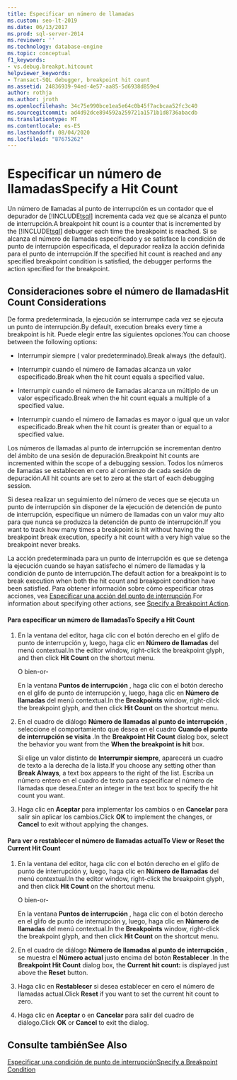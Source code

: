 ```yaml
---
title: Especificar un número de llamadas
ms.custom: seo-lt-2019
ms.date: 06/13/2017
ms.prod: sql-server-2014
ms.reviewer: ''
ms.technology: database-engine
ms.topic: conceptual
f1_keywords:
- vs.debug.breakpt.hitcount
helpviewer_keywords:
- Transact-SQL debugger, breakpoint hit count
ms.assetid: 24836939-94ed-4e57-aa85-5d6938d859e4
author: rothja
ms.author: jroth
ms.openlocfilehash: 34c75e990bce1ea5e64c0b45f7acbcaa52fc3c40
ms.sourcegitcommit: ad4d92dce894592a259721a1571b1d8736abacdb
ms.translationtype: MT
ms.contentlocale: es-ES
ms.lasthandoff: 08/04/2020
ms.locfileid: "87675262"
---
```

# <a name="specify-a-hit-count"></a><span data-ttu-id="64a4c-102">Especificar un número de llamadas</span><span class="sxs-lookup"><span data-stu-id="64a4c-102">Specify a Hit Count</span></span>
  <span data-ttu-id="64a4c-103">Un número de llamadas al punto de interrupción es un contador que el depurador de [!INCLUDE[tsql](../../includes/tsql-md.md)] incrementa cada vez que se alcanza el punto de interrupción.</span><span class="sxs-lookup"><span data-stu-id="64a4c-103">A breakpoint hit count is a counter that is incremented by the [!INCLUDE[tsql](../../includes/tsql-md.md)] debugger each time the breakpoint is reached.</span></span> <span data-ttu-id="64a4c-104">Si se alcanza el número de llamadas especificado y se satisface la condición de punto de interrupción especificada, el depurador realiza la acción definida para el punto de interrupción.</span><span class="sxs-lookup"><span data-stu-id="64a4c-104">If the specified hit count is reached and any specified breakpoint condition is satisfied, the debugger performs the action specified for the breakpoint.</span></span>  
  
## <a name="hit-count-considerations"></a><span data-ttu-id="64a4c-105">Consideraciones sobre el número de llamadas</span><span class="sxs-lookup"><span data-stu-id="64a4c-105">Hit Count Considerations</span></span>  
 <span data-ttu-id="64a4c-106">De forma predeterminada, la ejecución se interrumpe cada vez se ejecuta un punto de interrupción.</span><span class="sxs-lookup"><span data-stu-id="64a4c-106">By default, execution breaks every time a breakpoint is hit.</span></span> <span data-ttu-id="64a4c-107">Puede elegir entre las siguientes opciones:</span><span class="sxs-lookup"><span data-stu-id="64a4c-107">You can choose between the following options:</span></span>  
  
-   <span data-ttu-id="64a4c-108">Interrumpir siempre ( valor predeterminado).</span><span class="sxs-lookup"><span data-stu-id="64a4c-108">Break always (the default).</span></span>  
  
-   <span data-ttu-id="64a4c-109">Interrumpir cuando el número de llamadas alcanza un valor especificado.</span><span class="sxs-lookup"><span data-stu-id="64a4c-109">Break when the hit count equals a specified value.</span></span>  
  
-   <span data-ttu-id="64a4c-110">Interrumpir cuando el número de llamadas alcanza un múltiplo de un valor especificado.</span><span class="sxs-lookup"><span data-stu-id="64a4c-110">Break when the hit count equals a multiple of a specified value.</span></span>  
  
-   <span data-ttu-id="64a4c-111">Interrumpir cuando el número de llamadas es mayor o igual que un valor especificado.</span><span class="sxs-lookup"><span data-stu-id="64a4c-111">Break when the hit count is greater than or equal to a specified value.</span></span>  
  
 <span data-ttu-id="64a4c-112">Los números de llamadas al punto de interrupción se incrementan dentro del ámbito de una sesión de depuración.</span><span class="sxs-lookup"><span data-stu-id="64a4c-112">Breakpoint hit counts are incremented within the scope of a debugging session.</span></span> <span data-ttu-id="64a4c-113">Todos los números de llamadas se establecen en cero al comienzo de cada sesión de depuración.</span><span class="sxs-lookup"><span data-stu-id="64a4c-113">All hit counts are set to zero at the start of each debugging session.</span></span>  
  
 <span data-ttu-id="64a4c-114">Si desea realizar un seguimiento del número de veces que se ejecuta un punto de interrupción sin disponer de la ejecución de detención de punto de interrupción, especifique un número de llamadas con un valor muy alto para que nunca se produzca la detención de punto de interrupción.</span><span class="sxs-lookup"><span data-stu-id="64a4c-114">If you want to track how many times a breakpoint is hit without having the breakpoint break execution, specify a hit count with a very high value so the breakpoint never breaks.</span></span>  
  
 <span data-ttu-id="64a4c-115">La acción predeterminada para un punto de interrupción es que se detenga la ejecución cuando se hayan satisfecho el número de llamadas y la condición de punto de interrupción.</span><span class="sxs-lookup"><span data-stu-id="64a4c-115">The default action for a breakpoint is to break execution when both the hit count and breakpoint condition have been satisfied.</span></span> <span data-ttu-id="64a4c-116">Para obtener información sobre cómo especificar otras acciones, vea [Especificar una acción del punto de interrupción](specify-a-breakpoint-action.md).</span><span class="sxs-lookup"><span data-stu-id="64a4c-116">For information about specifying other actions, see [Specify a Breakpoint Action](specify-a-breakpoint-action.md).</span></span>  
  
#### <a name="to-specify-a-hit-count"></a><span data-ttu-id="64a4c-117">Para especificar un número de llamadas</span><span class="sxs-lookup"><span data-stu-id="64a4c-117">To Specify a Hit Count</span></span>  
  
1.  <span data-ttu-id="64a4c-118">En la ventana del editor, haga clic con el botón derecho en el glifo de punto de interrupción y, luego, haga clic en **Número de llamadas** del menú contextual.</span><span class="sxs-lookup"><span data-stu-id="64a4c-118">In the editor window, right-click the breakpoint glyph, and then click **Hit Count** on the shortcut menu.</span></span>  
  
     <span data-ttu-id="64a4c-119">O bien</span><span class="sxs-lookup"><span data-stu-id="64a4c-119">-or-</span></span>  
  
     <span data-ttu-id="64a4c-120">En la ventana **Puntos de interrupción** , haga clic con el botón derecho en el glifo de punto de interrupción y, luego, haga clic en **Número de llamadas** del menú contextual.</span><span class="sxs-lookup"><span data-stu-id="64a4c-120">In the **Breakpoints** window, right-click the breakpoint glyph, and then click **Hit Count** on the shortcut menu.</span></span>  
  
2.  <span data-ttu-id="64a4c-121">En el cuadro de diálogo **Número de llamadas al punto de interrupción** , seleccione el comportamiento que desea en el cuadro **Cuando el punto de interrupción se visita** .</span><span class="sxs-lookup"><span data-stu-id="64a4c-121">In the **Breakpoint Hit Count** dialog box, select the behavior you want from the **When the breakpoint is hit** box.</span></span>  
  
     <span data-ttu-id="64a4c-122">Si elige un valor distinto de **Interrumpir siempre**, aparecerá un cuadro de texto a la derecha de la lista.</span><span class="sxs-lookup"><span data-stu-id="64a4c-122">If you choose any setting other than **Break Always**, a text box appears to the right of the list.</span></span> <span data-ttu-id="64a4c-123">Escriba un número entero en el cuadro de texto para especificar el número de llamadas que desea.</span><span class="sxs-lookup"><span data-stu-id="64a4c-123">Enter an integer in the text box to specify the hit count you want.</span></span>  
  
3.  <span data-ttu-id="64a4c-124">Haga clic en **Aceptar** para implementar los cambios o en **Cancelar** para salir sin aplicar los cambios.</span><span class="sxs-lookup"><span data-stu-id="64a4c-124">Click **OK** to implement the changes, or **Cancel** to exit without applying the changes.</span></span>  
  
#### <a name="to-view-or-reset-the-current-hit-count"></a><span data-ttu-id="64a4c-125">Para ver o restablecer el número de llamadas actual</span><span class="sxs-lookup"><span data-stu-id="64a4c-125">To View or Reset the Current Hit Count</span></span>  
  
1.  <span data-ttu-id="64a4c-126">En la ventana del editor, haga clic con el botón derecho en el glifo de punto de interrupción y, luego, haga clic en **Número de llamadas** del menú contextual.</span><span class="sxs-lookup"><span data-stu-id="64a4c-126">In the editor window, right-click the breakpoint glyph, and then click **Hit Count** on the shortcut menu.</span></span>  
  
     <span data-ttu-id="64a4c-127">O bien</span><span class="sxs-lookup"><span data-stu-id="64a4c-127">-or-</span></span>  
  
     <span data-ttu-id="64a4c-128">En la ventana **Puntos de interrupción** , haga clic con el botón derecho en el glifo de punto de interrupción y, luego, haga clic en **Número de llamadas** del menú contextual.</span><span class="sxs-lookup"><span data-stu-id="64a4c-128">In the **Breakpoints** window, right-click the breakpoint glyph, and then click **Hit Count** on the shortcut menu.</span></span>  
  
2.  <span data-ttu-id="64a4c-129">En el cuadro de diálogo **Número de llamadas al punto de interrupción** , se muestra el **Número actual** justo encima del botón **Restablecer** .</span><span class="sxs-lookup"><span data-stu-id="64a4c-129">In the **Breakpoint Hit Count** dialog box, the **Current hit count:** is displayed just above the **Reset** button.</span></span>  
  
3.  <span data-ttu-id="64a4c-130">Haga clic en **Restablecer** si desea establecer en cero el número de llamadas actual.</span><span class="sxs-lookup"><span data-stu-id="64a4c-130">Click **Reset** if you want to set the current hit count to zero.</span></span>  
  
4.  <span data-ttu-id="64a4c-131">Haga clic en **Aceptar** o en **Cancelar** para salir del cuadro de diálogo.</span><span class="sxs-lookup"><span data-stu-id="64a4c-131">Click **OK** or **Cancel** to exit the dialog.</span></span>  
  
## <a name="see-also"></a><span data-ttu-id="64a4c-132">Consulte también</span><span class="sxs-lookup"><span data-stu-id="64a4c-132">See Also</span></span>  
 [<span data-ttu-id="64a4c-133">Especificar una condición de punto de interrupción</span><span class="sxs-lookup"><span data-stu-id="64a4c-133">Specify a Breakpoint Condition</span></span>](specify-a-breakpoint-condition.md)  
  
  
